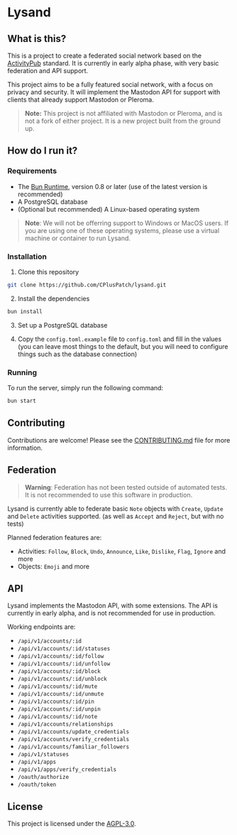 # Lysand

## What is this?

This is a project to create a federated social network based on the [ActivityPub](https://www.w3.org/TR/activitypub/) standard. It is currently in early alpha phase, with very basic federation and API support.

This project aims to be a fully featured social network, with a focus on privacy and security. It will implement the Mastodon API for support with clients that already support Mastodon or Pleroma.

> **Note:** This project is not affiliated with Mastodon or Pleroma, and is not a fork of either project. It is a new project built from the ground up.

## How do I run it?

### Requirements

- The [Bun Runtime](https://bun.sh), version 0.8 or later (use of the latest version is recommended)
- A PostgreSQL database
- (Optional but recommended) A Linux-based operating system

> **Note**: We will not be offerring support to Windows or MacOS users. If you are using one of these operating systems, please use a virtual machine or container to run Lysand.

### Installation

1. Clone this repository

```bash
git clone https://github.com/CPlusPatch/lysand.git
```

2. Install the dependencies

```bash
bun install
```

3. Set up a PostgreSQL database

4. Copy the `config.toml.example` file to `config.toml` and fill in the values (you can leave most things to the default, but you will need to configure things such as the database connection)

### Running

To run the server, simply run the following command:

```bash
bun start
```

## Contributing

Contributions are welcome! Please see the [CONTRIBUTING.md](CONTRIBUTING.md) file for more information.

## Federation

> **Warning**: Federation has not been tested outside of automated tests. It is not recommended to use this software in production.

Lysand is currently able to federate basic `Note` objects with `Create`, `Update` and `Delete` activities supported. (as well as `Accept` and `Reject`, but with no tests)

Planned federation features are:
- Activities: `Follow`, `Block`, `Undo`, `Announce`, `Like`, `Dislike`, `Flag`, `Ignore` and more
- Objects: `Emoji` and more

## API

Lysand implements the Mastodon API, with some extensions. The API is currently in early alpha, and is not recommended for use in production.

Working endpoints are:

- `/api/v1/accounts/:id`
- `/api/v1/accounts/:id/statuses`
- `/api/v1/accounts/:id/follow`
- `/api/v1/accounts/:id/unfollow`
- `/api/v1/accounts/:id/block`
- `/api/v1/accounts/:id/unblock`
- `/api/v1/accounts/:id/mute`
- `/api/v1/accounts/:id/unmute`
- `/api/v1/accounts/:id/pin`
- `/api/v1/accounts/:id/unpin`
- `/api/v1/accounts/:id/note`
- `/api/v1/accounts/relationships`
- `/api/v1/accounts/update_credentials`
- `/api/v1/accounts/verify_credentials`
- `/api/v1/accounts/familiar_followers`
- `/api/v1/statuses`
- `/api/v1/apps`
- `/api/v1/apps/verify_credentials`
- `/oauth/authorize`
- `/oauth/token`


## License

This project is licensed under the [AGPL-3.0](LICENSE).
```